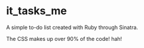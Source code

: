 it_tasks_me
===========

A simple to-do list created with Ruby through Sinatra.

The CSS makes up over 90% of the code! hah!
